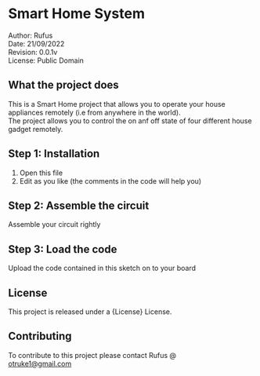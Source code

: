 # Smart Home System
Author: Rufus <br>
Date: 21/09/2022 <br>
Revision: 0.0.1v <br>
License: Public Domain 


## What the project does
This is a Smart Home project that allows you to operate your house appliances remotely (i.e from anywhere in the world).<br>
The project allows you to control the on anf off state of four different house gadget remotely.

## Step 1: Installation
1. Open this file <br>
2. Edit as you like (the comments in the code will help you)

## Step 2: Assemble the circuit

Assemble your circuit rightly

## Step 3: Load the code

Upload the code contained in this sketch on to your board

## License
This project is released under a {License} License.

## Contributing
To contribute to this project please contact Rufus @ <br>
otruke1@gmail.com